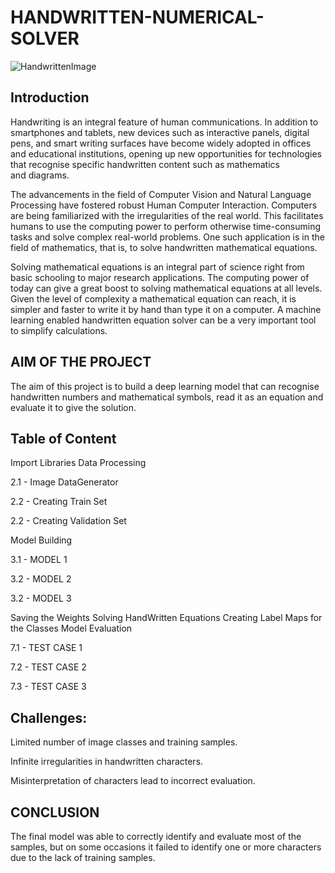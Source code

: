 # HANDWRITTEN-NUMERICAL-SOLVER
![HandwrittenImage](https://user-images.githubusercontent.com/85668824/122977719-5bf01700-d3b3-11eb-82aa-d01260c9a151.jpg)


## Introduction

Handwriting is an integral feature of human communications. In addition to smartphones and tablets, new devices such as interactive panels, digital pens, and smart writing surfaces have become widely adopted in offices and educational institutions, opening up new opportunities for technologies that recognise specific handwritten content such as mathematics and diagrams. 

The advancements in the field of Computer Vision and Natural Language Processing have fostered robust Human Computer Interaction. Computers are being familiarized with the irregularities of the real world. This facilitates humans to use the computing power to perform otherwise time-consuming tasks and solve complex real-world problems. One such application is in the field of mathematics, that is, to solve handwritten mathematical equations.

Solving mathematical equations is an integral part of science right from basic schooling to major research applications. The computing power of today can give a great boost to solving mathematical equations at all levels. Given the level of complexity a mathematical equation can reach, it is simpler and faster to write it by hand than type it on a computer. A machine learning enabled handwritten equation solver can be a very important tool to simplify calculations. 


## AIM OF THE PROJECT

The aim of this project is to build a deep learning model that can recognise handwritten numbers and mathematical symbols, read it as an equation and evaluate it to give the solution.


## Table of Content

Import Libraries
Data Processing

2.1 - Image DataGenerator

2.2 - Creating Train Set

2.2 - Creating Validation Set

Model Building

3.1 - MODEL 1

3.2 - MODEL 2

3.2 - MODEL 3

Saving the Weights
Solving HandWritten Equations
Creating Label Maps for the Classes
Model Evaluation

7.1 - TEST CASE 1

7.2 - TEST CASE 2

7.3 - TEST CASE 3

## Challenges:

Limited number of image classes and training samples.

Infinite irregularities in handwritten characters.

Misinterpretation of characters lead to incorrect evaluation.

## CONCLUSION

The final model was able to correctly identify and evaluate most of the samples, but on some occasions it failed to identify one or more characters due to the lack of training samples.
